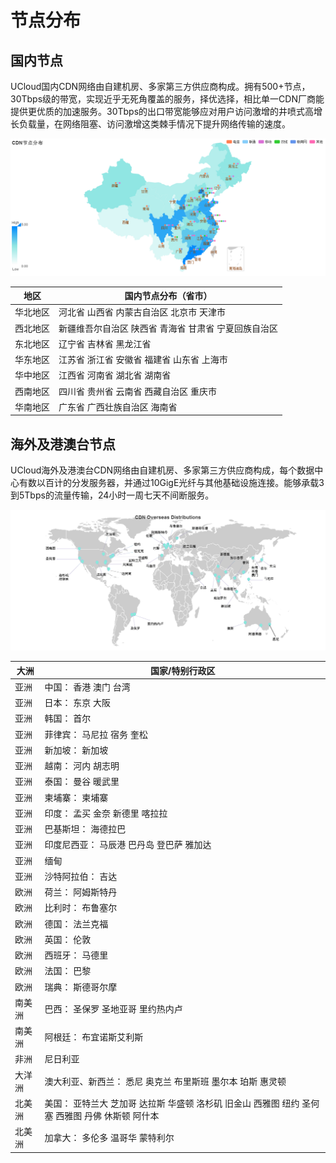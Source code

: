 # 节点分布

## 国内节点

UCloud国内CDN网络由自建机房、多家第三方供应商构成。拥有500+节点，30Tbps级的带宽，实现近乎无死角覆盖的服务，择优选择，相比单一CDN厂商能提供更优质的加速服务。30Tbps的出口带宽能够应对用户访问激增的井喷式高增长负载量，在网络阻塞、访问激增这类棘手情况下提升网络传输的速度。


![](/images/domain_node.png)

|	地区	|	国内节点分布（省市）						|
|--------|--------|
|	华北地区	|	河北省	  山西省	  内蒙古自治区	  北京市 	天津市		|
|	西北地区	|	新疆维吾尔自治区  	陕西省 	青海省 	甘肃省 	宁夏回族自治区		|
|	东北地区	|	辽宁省 	吉林省	  黑龙江省				|
|	华东地区	|	江苏省	  浙江省	  安徽省 	福建省	  山东省	  上海市	|
|	华中地区	|	江西省	  河南省 	湖北省 	湖南省			|
|	西南地区	|	四川省 	贵州省 	云南省 	西藏自治区 	重庆市		|
|	华南地区	|	广东省 	广西壮族自治区	  海南省				|



## 海外及港澳台节点

UCloud海外及港澳台CDN网络由自建机房、多家第三方供应商构成，每个数据中心有数以百计的分发服务器，并通过10GigE光纤与其他基础设施连接。能够承载3到5Tbps的流量传输，24小时一周七天不间断服务。


![](/images/oversea_node.png)


|	大洲	|	国家/特别行政区														|
|------|------|
|	亚洲	|	中国：	香港	澳门	台湾											|
|	亚洲	|	日本：	东京	大阪												|
|	亚洲	|	韩国：	首尔													|
|	亚洲	|	菲律宾：	马尼拉	宿务	奎松											|
|	亚洲	|	新加坡：	新加坡													|
|	亚洲	|	越南：	河内	胡志明												|
|	亚洲	|	泰国：	曼谷	暖武里												|
|	亚洲	|	柬埔寨：	柬埔寨													|
|	亚洲	|	印度：	孟买	金奈	新德里	喀拉拉										|
|	亚洲	|	巴基斯坦：	海德拉巴													|
|	亚洲	|	印度尼西亚：	马辰港	巴丹岛	登巴萨	雅加达										|
|	亚洲	|	缅甸														|
|	亚洲	|	沙特阿拉伯：	吉达													|
|	欧洲	|	荷兰：	阿姆斯特丹													|
|	欧洲	|	比利时：	布鲁塞尔													|
|	欧洲	|	德国：	法兰克福													|
|	欧洲	|	英国：	伦敦													|
|	欧洲	|	西班牙：	马德里													|
|	欧洲	|	法国：	巴黎													|
|	欧洲	|	瑞典：	斯德哥尔摩													|
|	南美洲 	|	巴西：	圣保罗	圣地亚哥	里约热内卢											|
|	南美洲 	|	阿根廷：	布宜诺斯艾利斯													|
|	非洲	|	尼日利亚														|
|	大洋洲	|	澳大利亚、新西兰：	悉尼	奥克兰	布里斯班	墨尔本	珀斯	惠灵顿								|
|	北美洲	|	美国：	亚特兰大	芝加哥	达拉斯	华盛顿	洛杉矶	旧金山	西雅图	纽约	圣何塞	西雅图	丹佛	休斯顿	阿什本	|
|	北美洲	|	加拿大：	多伦多	温哥华	蒙特利尔											|
